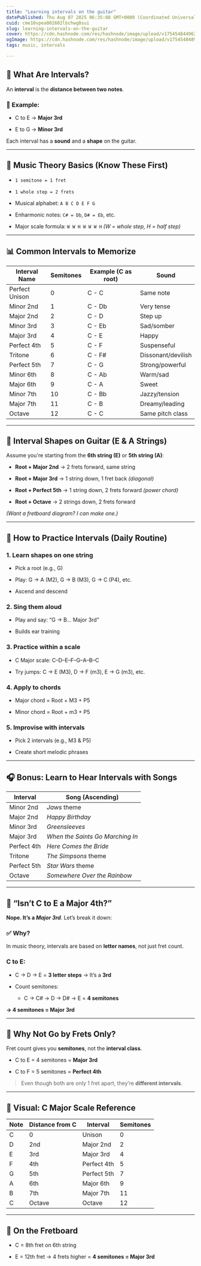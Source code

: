 ```yaml
---
title: "Learning intervals on the guitar"
datePublished: Thu Aug 07 2025 06:35:08 GMT+0000 (Coordinated Universal Time)
cuid: cme10vpea002602lbchwg0sui
slug: learning-intervals-on-the-guitar
cover: https://cdn.hashnode.com/res/hashnode/image/upload/v1754548449621/65ee660f-6d61-4967-a55e-9096e94ecc67.jpeg
ogImage: https://cdn.hashnode.com/res/hashnode/image/upload/v1754548489359/0c61da19-1760-4bf2-b93e-c21322899f84.jpeg
tags: music, intervals

---
```


## **🎵 What Are Intervals?**

An **interval** is the **distance between two notes**.

### **🎯 Example:**

* C to E → **Major 3rd**
    
* E to G → **Minor 3rd**
    

Each interval has a **sound** and a **shape** on the guitar.

---

## **🧠 Music Theory Basics (Know These First)**

* `1 semitone = 1 fret`
    
* `1 whole step = 2 frets`
    
* Musical alphabet: `A B C D E F G`
    
* Enharmonic notes: `C# = Db`, `D# = Eb`, etc.
    
* Major scale formula: `W W H W W W H` *(W = whole step, H = half step)*
    

---

## **📊 Common Intervals to Memorize**

| Interval Name | Semitones | Example (C as root) | Sound |
| --- | --- | --- | --- |
| Perfect Unison | 0 | C - C | Same note |
| Minor 2nd | 1 | C - Db | Very tense |
| Major 2nd | 2 | C - D | Step up |
| Minor 3rd | 3 | C - Eb | Sad/somber |
| Major 3rd | 4 | C - E | Happy |
| Perfect 4th | 5 | C - F | Suspenseful |
| Tritone | 6 | C - F# | Dissonant/devilish |
| Perfect 5th | 7 | C - G | Strong/powerful |
| Minor 6th | 8 | C - Ab | Warm/sad |
| Major 6th | 9 | C - A | Sweet |
| Minor 7th | 10 | C - Bb | Jazzy/tension |
| Major 7th | 11 | C - B | Dreamy/leading |
| Octave | 12 | C - C | Same pitch class |

---

## **🎸 Interval Shapes on Guitar (E & A Strings)**

Assume you're starting from the **6th string (E)** or **5th string (A)**:

* **Root + Major 2nd** → 2 frets forward, same string
    
* **Root + Major 3rd** → 1 string down, 1 fret back *(diagonal)*
    
* **Root + Perfect 5th** → 1 string down, 2 frets forward *(power chord)*
    
* **Root + Octave** → 2 strings down, 2 frets forward
    

*(Want a fretboard diagram? I can make one.)*

---

## **🧠 How to Practice Intervals (Daily Routine)**

### **1\. Learn shapes on one string**

* Pick a root (e.g., G)
    
* Play: G → A (M2), G → B (M3), G → C (P4), etc.
    
* Ascend and descend
    

### **2\. Sing them aloud**

* Play and say: “G → B… Major 3rd”
    
* Builds ear training
    

### **3\. Practice within a scale**

* C Major scale: C–D–E–F–G–A–B–C
    
* Try jumps: C → E (M3), D → F (m3), E → G (m3), etc.
    

### **4\. Apply to chords**

* Major chord = Root + M3 + P5
    
* Minor chord = Root + m3 + P5
    

### **5\. Improvise with intervals**

* Pick 2 intervals (e.g., M3 & P5)
    
* Create short melodic phrases
    

---

## **🎧 Bonus: Learn to Hear Intervals with Songs**

| Interval | Song (Ascending) |
| --- | --- |
| Minor 2nd | *Jaws* theme |
| Major 2nd | *Happy Birthday* |
| Minor 3rd | *Greensleeves* |
| Major 3rd | *When the Saints Go Marching In* |
| Perfect 4th | *Here Comes the Bride* |
| Tritone | *The Simpsons* theme |
| Perfect 5th | *Star Wars* theme |
| Octave | *Somewhere Over the Rainbow* |

---

## **🧐 “Isn’t C to E a Major 4th?”**

**Nope. It’s a *Major 3rd***. Let’s break it down:

### **✅ Why?**

In music theory, intervals are based on **letter names**, not just fret count.

### **C to E:**

* C → D → E = **3 letter steps** → It’s a **3rd**
    
* Count semitones:
    
    * C → C# → D → D# → E = **4 semitones**
        

**→ 4 semitones = Major 3rd**

---

## **🤯 Why Not Go by Frets Only?**

Fret count gives you **semitones**, not the **interval class**.

* C to E = 4 semitones = **Major 3rd**
    
* C to F = 5 semitones = **Perfect 4th**
    

> Even though both are only 1 fret apart, they’re **different intervals**.

---

## **📏 Visual: C Major Scale Reference**

| Note | Distance from C | Interval | Semitones |
| --- | --- | --- | --- |
| C | 0 | Unison | 0 |
| D | 2nd | Major 2nd | 2 |
| E | 3rd | Major 3rd | 4 |
| F | 4th | Perfect 4th | 5 |
| G | 5th | Perfect 5th | 7 |
| A | 6th | Major 6th | 9 |
| B | 7th | Major 7th | 11 |
| C | Octave | Octave | 12 |

---

## **🎸 On the Fretboard**

* C = 8th fret on 6th string
    
* E = 12th fret → 4 frets higher = **4 semitones = Major 3rd**